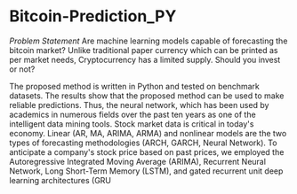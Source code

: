 # Bitcoin-Prediction_PY

*Problem Statement*
Are machine learning models capable of forecasting the bitcoin market? Unlike traditional paper currency which can be printed as per market needs, Cryptocurrency has a limited supply. 
Should you invest or not? 


The proposed method is written in Python and tested on benchmark datasets. The results show that the proposed method can be used to make reliable predictions. 
Thus, the neural network, which has been used by academics in numerous fields over the past ten years as one of the intelligent data mining tools. 
Stock market data is critical in today's economy. 
Linear (AR, MA, ARIMA, ARMA) and nonlinear models are the two types of forecasting methodologies (ARCH, GARCH, Neural Network).
To anticipate a company's stock price based on past prices, we employed the Autoregressive Integrated Moving Average (ARIMA), Recurrent Neural 
Network, Long Short-Term Memory (LSTM), and gated recurrent unit deep learning architectures (GRU
